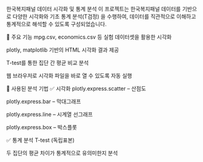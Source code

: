 한국복지패널 데이터 시각화 및 통계 분석
이 프로젝트는 한국복지패널 데이터를 기반으로 다양한 시각화와 기초 통계 분석(T검정) 을 수행하여, 데이터를 직관적으로 이해하고 통계적으로 해석할 수 있도록 구성되었습니다.

📌 주요 기능
mpg.csv, economics.csv 등 실험 데이터셋을 활용한 시각화

plotly, matplotlib 기반의 HTML 시각화 결과 제공

T-test를 통한 집단 간 평균 비교 분석

웹 브라우저로 시각화 파일을 바로 열 수 있도록 자동 실행


🧪 사용된 분석 기법
✅ 시각화
plotly.express.scatter – 산점도

plotly.express.bar – 막대그래프

plotly.express.line – 시계열 선그래프

plotly.express.box – 박스플롯

✅ 통계 분석
T-test (독립표본)

두 집단의 평균 차이가 통계적으로 유의미한지 분석



